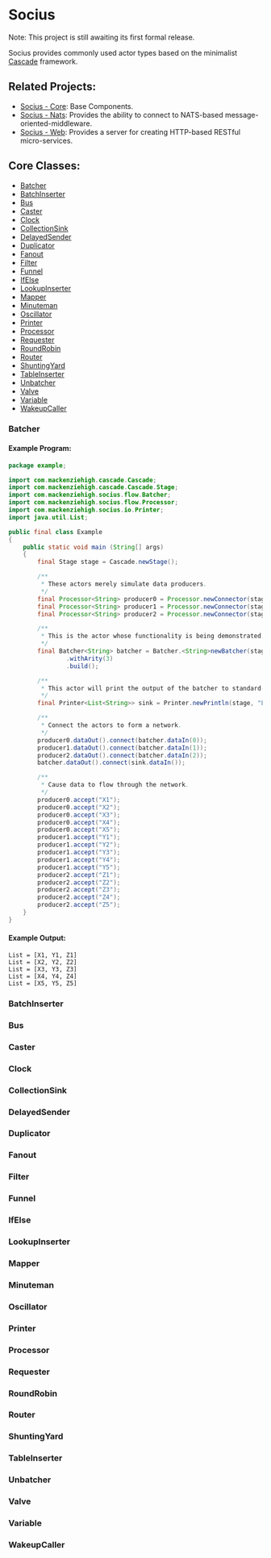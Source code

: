 # Socius 

Note: This project is still awaiting its first formal release.

Socius provides commonly used actor types based on the minimalist [Cascade](https://github.com/Mackenzie-High/Cascade) framework. 

## Related Projects:

* [Socius - Core](#Socius): Base Components. 
* [Socius - Nats](https://github.com/Mackenzie-High/SociusNats): Provides the ability to connect to NATS-based message-oriented-middleware.
* [Socius - Web](https://github.com/Mackenzie-High/SociusWeb): Provides a server for creating HTTP-based RESTful micro-services. 

## Core Classes:
* [Batcher](#Batcher)
* [BatchInserter](#BatchInserter)
* [Bus](#Bus)
* [Caster](#Caster)
* [Clock](#Clock)
* [CollectionSink](#CollectionSink)
* [DelayedSender](#DelayedSender)
* [Duplicator](#Duplicator)
* [Fanout](#Fanout)
* [Filter](#Filter)
* [Funnel](#Funnel)
* [IfElse](#IfElse)
* [LookupInserter](#LookupInserter)
* [Mapper](#Mapper)
* [Minuteman](#Minuteman)
* [Oscillator](#Oscillator)
* [Printer](#Printer)
* [Processor](#Processor)
* [Requester](#Requester)
* [RoundRobin](#RoundRobin)
* [Router](#Router)
* [ShuntingYard](#ShuntingYard)
* [TableInserter](#TableInserter)
* [Unbatcher](#Unbatcher)
* [Valve](#Valve)
* [Variable](#Variable)
* [WakeupCaller](#WakeupCaller)

### Batcher

#### Example Program:

```Java
package example;

import com.mackenziehigh.cascade.Cascade;
import com.mackenziehigh.cascade.Cascade.Stage;
import com.mackenziehigh.socius.flow.Batcher;
import com.mackenziehigh.socius.flow.Processor;
import com.mackenziehigh.socius.io.Printer;
import java.util.List;

public final class Example
{
    public static void main (String[] args)
    {
        final Stage stage = Cascade.newStage();

        /**
         * These actors merely simulate data producers.
         */
        final Processor<String> producer0 = Processor.newConnector(stage);
        final Processor<String> producer1 = Processor.newConnector(stage);
        final Processor<String> producer2 = Processor.newConnector(stage);

        /**
         * This is the actor whose functionality is being demonstrated.
         */
        final Batcher<String> batcher = Batcher.<String>newBatcher(stage)
                .withArity(3)
                .build();

        /**
         * This actor will print the output of the batcher to standard-output.
         */
        final Printer<List<String>> sink = Printer.newPrintln(stage, "List = %s");

        /**
         * Connect the actors to form a network.
         */
        producer0.dataOut().connect(batcher.dataIn(0));
        producer1.dataOut().connect(batcher.dataIn(1));
        producer2.dataOut().connect(batcher.dataIn(2));
        batcher.dataOut().connect(sink.dataIn());

        /**
         * Cause data to flow through the network.
         */
        producer0.accept("X1");
        producer0.accept("X2");
        producer0.accept("X3");
        producer0.accept("X4");
        producer0.accept("X5");
        producer1.accept("Y1");
        producer1.accept("Y2");
        producer1.accept("Y3");
        producer1.accept("Y4");
        producer1.accept("Y5");
        producer2.accept("Z1");
        producer2.accept("Z2");
        producer2.accept("Z3");
        producer2.accept("Z4");
        producer2.accept("Z5");
    }
}
```

#### Example Output:

```
List = [X1, Y1, Z1]
List = [X2, Y2, Z2]
List = [X3, Y3, Z3]
List = [X4, Y4, Z4]
List = [X5, Y5, Z5]
```

### BatchInserter
### Bus
### Caster
### Clock
### CollectionSink
### DelayedSender
### Duplicator
### Fanout
### Filter
### Funnel
### IfElse
### LookupInserter
### Mapper
### Minuteman
### Oscillator
### Printer
### Processor
### Requester
### RoundRobin
### Router
### ShuntingYard
### TableInserter
### Unbatcher
### Valve
### Variable
### WakeupCaller




